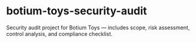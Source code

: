 # botium-toys-security-audit
Security audit project for Botium Toys — includes scope, risk assessment, control analysis, and compliance checklist.

